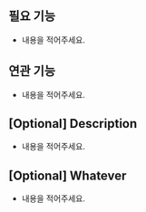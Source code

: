## 필요 기능
- 내용을 적어주세요.

## 연관 기능
- 내용을 적어주세요.

## [Optional] Description
- 내용을 적어주세요.

## [Optional] Whatever
- 내용을 적어주세요.